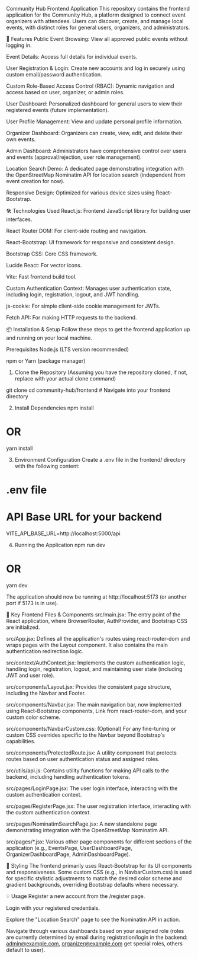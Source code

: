 Community Hub Frontend Application
This repository contains the frontend application for the Community Hub, a platform designed to connect event organizers with attendees. Users can discover, create, and manage local events, with distinct roles for general users, organizers, and administrators.

🚀 Features
Public Event Browsing: View all approved public events without logging in.

Event Details: Access full details for individual events.

User Registration & Login: Create new accounts and log in securely using custom email/password authentication.

Custom Role-Based Access Control (RBAC): Dynamic navigation and access based on user, organizer, or admin roles.

User Dashboard: Personalized dashboard for general users to view their registered events (future implementation).

User Profile Management: View and update personal profile information.

Organizer Dashboard: Organizers can create, view, edit, and delete their own events.

Admin Dashboard: Administrators have comprehensive control over users and events (approval/rejection, user role management).

Location Search Demo: A dedicated page demonstrating integration with the OpenStreetMap Nominatim API for location search (independent from event creation for now).

Responsive Design: Optimized for various device sizes using React-Bootstrap.

🛠️ Technologies Used
React.js: Frontend JavaScript library for building user interfaces.

React Router DOM: For client-side routing and navigation.

React-Bootstrap: UI framework for responsive and consistent design.

Bootstrap CSS: Core CSS framework.

Lucide React: For vector icons.

Vite: Fast frontend build tool.

Custom Authentication Context: Manages user authentication state, including login, registration, logout, and JWT handling.

js-cookie: For simple client-side cookie management for JWTs.

Fetch API: For making HTTP requests to the backend.

📦 Installation & Setup
Follow these steps to get the frontend application up and running on your local machine.

Prerequisites
Node.js (LTS version recommended)

npm or Yarn (package manager)

1. Clone the Repository
(Assuming you have the repository cloned, if not, replace with your actual clone command)

git clone <your-frontend-repo-url>
cd community-hub/frontend # Navigate into your frontend directory

2. Install Dependencies
npm install
# OR
yarn install

3. Environment Configuration
Create a .env file in the frontend/ directory with the following content:

# .env file

# API Base URL for your backend
VITE_API_BASE_URL=http://localhost:5000/api

4. Running the Application
npm run dev
# OR
yarn dev

The application should now be running at http://localhost:5173 (or another port if 5173 is in use).

📄 Key Frontend Files & Components
src/main.jsx: The entry point of the React application, where BrowserRouter, AuthProvider, and Bootstrap CSS are initialized.

src/App.jsx: Defines all the application's routes using react-router-dom and wraps pages with the Layout component. It also contains the main authentication redirection logic.

src/context/AuthContext.jsx: Implements the custom authentication logic, handling login, registration, logout, and maintaining user state (including JWT and user role).

src/components/Layout.jsx: Provides the consistent page structure, including the Navbar and Footer.

src/components/Navbar.jsx: The main navigation bar, now implemented using React-Bootstrap components, Link from react-router-dom, and your custom color scheme.

src/components/NavbarCustom.css: (Optional) For any fine-tuning or custom CSS overrides specific to the Navbar beyond Bootstrap's capabilities.

src/components/ProtectedRoute.jsx: A utility component that protects routes based on user authentication status and assigned roles.

src/utils/api.js: Contains utility functions for making API calls to the backend, including handling authentication tokens.

src/pages/LoginPage.jsx: The user login interface, interacting with the custom authentication context.

src/pages/RegisterPage.jsx: The user registration interface, interacting with the custom authentication context.

src/pages/NominatimSearchPage.jsx: A new standalone page demonstrating integration with the OpenStreetMap Nominatim API.

src/pages/*.jsx: Various other page components for different sections of the application (e.g., EventsPage, UserDashboardPage, OrganizerDashboardPage, AdminDashboardPage).

🎨 Styling
The frontend primarily uses React-Bootstrap for its UI components and responsiveness. Some custom CSS (e.g., in NavbarCustom.css) is used for specific stylistic adjustments to match the desired color scheme and gradient backgrounds, overriding Bootstrap defaults where necessary.

💡 Usage
Register a new account from the /register page.

Login with your registered credentials.

Explore the "Location Search" page to see the Nominatim API in action.

Navigate through various dashboards based on your assigned role (roles are currently determined by email during registration/login in the backend: admin@example.com, organizer@example.com get special roles, others default to user).